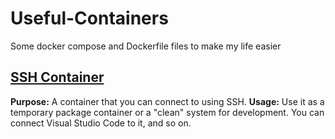 # Useful-Containers
Some docker compose and Dockerfile files to make my life easier

## [SSH Container](ssh_container/README.md)
**Purpose:** A container that you can connect to using SSH.
**Usage:** Use it as a temporary package container or a "clean" system for development. You can connect Visual Studio Code to it, and so on.

